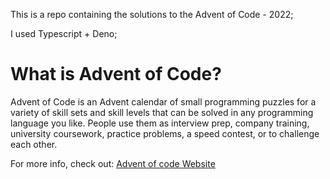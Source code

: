 This is a repo containing the solutions to the Advent of Code - 2022;

I used Typescript + Deno;

# What is Advent of Code?

Advent of Code is an Advent calendar of small programming puzzles for a variety of skill sets and skill levels that can be solved in any programming language you like. People use them as interview prep, company training, university coursework, practice problems, a speed contest, or to challenge each other.

For more info, check out: [Advent of code Website](https://adventofcode.com/)
